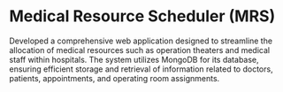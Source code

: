 # Medical Resource Scheduler (MRS)
Developed a comprehensive web application designed to streamline the allocation of medical resources such as operation theaters and medical staff within hospitals. The system utilizes MongoDB for its database, ensuring efficient storage and retrieval of information related to doctors, patients, appointments, and operating room assignments. 
